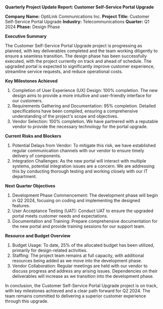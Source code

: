  **Quarterly Project Update Report: Customer Self-Service Portal Upgrade**

**Company Name:** OptiLink Communications Inc.
**Project Title:** Customer Self-Service Portal Upgrade
**Industry:** Telecommunications
**Quarter:** Q1 2024
**Phase:** Design Phase

**Executive Summary**

The Customer Self-Service Portal Upgrade project is progressing as planned, with key deliverables completed and the team working diligently to ensure a seamless transition. The design phase has been successfully executed, with the project currently on track and ahead of schedule. The upgraded portal is expected to significantly improve customer experience, streamline service requests, and reduce operational costs.

**Key Milestones Achieved**

1. Completion of User Experience (UX) Design: 100% completion. The new design aims to provide a more intuitive and user-friendly interface for our customers.
2. Requirements Gathering and Documentation: 95% completion. Detailed specifications have been compiled, ensuring a comprehensive understanding of the project's scope and objectives.
3. Vendor Selection: 100% completion. We have partnered with a reputable vendor to provide the necessary technology for the portal upgrade.

**Current Risks and Blockers**

1. Potential Delays from Vendor: To mitigate this risk, we have established regular communication channels with our vendor to ensure timely delivery of components.
2. Integration Challenges: As the new portal will interact with multiple systems, potential integration issues are a concern. We are addressing this by conducting thorough testing and working closely with our IT department.

**Next Quarter Objectives**

1. Development Phase Commencement: The development phase will begin in Q2 2024, focusing on coding and implementing the designed features.
2. User Acceptance Testing (UAT): Conduct UAT to ensure the upgraded portal meets customer needs and expectations.
3. Documentation and Training: Prepare comprehensive documentation for the new portal and provide training sessions for our support team.

**Resource and Budget Overview**

1. Budget Usage: To date, 25% of the allocated budget has been utilized, primarily for design-related activities.
2. Staffing: The project team remains at full capacity, with additional resources being added as we move into the development phase.
3. Vendor Collaboration: Regular meetings are held with our vendor to discuss progress and address any arising issues. Dependencies on their deliverables will increase as we transition into the development phase.

In conclusion, the Customer Self-Service Portal Upgrade project is on track, with key milestones achieved and a clear path forward for Q2 2024. The team remains committed to delivering a superior customer experience through this upgrade.